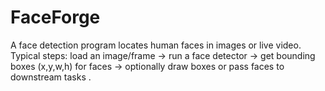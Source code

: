# FaceForge
A face detection program locates  human faces in images or live video. Typical steps: load an image/frame → run a face detector → get bounding boxes (x,y,w,h) for faces → optionally draw boxes or pass faces to downstream tasks .
